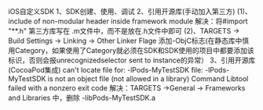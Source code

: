 iOS自定义SDK
1、SDK创建、使用、调试
2、引用开源库(手动加入第三方)
(1)、include of non-modular header inside framework module
解决：将#import "**.h" 第三方库写在 .m文件中，而不是放在.h文件中即可
(2)、TARGETS -> Build Settings -> Linking -> Other Linker Flage 添加-ObjC标志(在静态库中慎用Category，如果使用了Category就必须在SDK和SDK使用的项目中都要添加该标识，否则会报unrecognizedselector sent to instance的异常）
3、引用开源库(CocoaPod集成)
can't locate file for:  -lPods-MyTestSDK
file: -lPods-MyTestSDK is not an object file (not allowed in a library)
Command Libtool failed with a nonzero exit code 
解决：TARGETS ->General ->  Frameworks and Libraries 中，删除 -libPods-MyTestSDK.a
